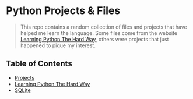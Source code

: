 # Python Projects & Files

>This repo contains a random collection of files and projects that have helped me learn the language.  Some files come from the website [Learning Python The Hard Way](http://learnpythonthehardway.org/book/), others were projects that just happened to pique my interest.

## Table of Contents
* [Projects](#Projects)
* [Learning Python The Hard Way](#LPTHW)
* [SQLite](#SQLite)